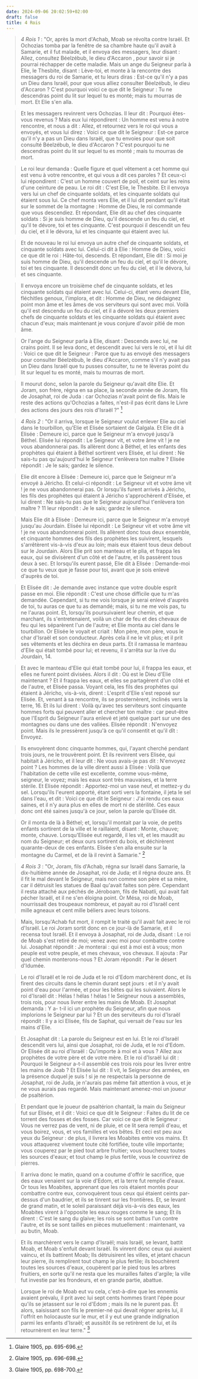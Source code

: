 ```yaml
---
date: 2024-09-06 20:02:59+02:00
draft: false
title: 4 Rois
---
```





> *4 Rois 1* : "Or, après la mort d'Achab, Moab se révolta contre Israël. Et Ochozias tomba par la fenêtre de sa chambre haute qu'il avait à Samarie, et il fut malade, et il envoya des messagers, leur disant : Allez, consultez Béelzébub, le dieu d'Accaron , pour savoir si je pourrai réchapper de cette maladie. Mais un ange du Seigneur parla à Elie, le Thesbite, disant : Lève-toi, et monte à la rencontre des messagers du roi de Samarie, et tu leurs diras : Est-ce qu'il n'y a pas un Dieu dans Israël, pour que vous alliez consulter Béelzébub, le dieu d'Accaron ? C'est pourquoi voici ce que dit le Seigneur : Tu ne descendras point du lit sur lequel tu es monté; mais tu mourras de mort. Et Elie s'en alla. 

> Et les messagers revinrent vers Ochozias. Il leur dit : Pourquoi êtes-vous revenus ? Mais eux lui répondirent : Un homme est venu à notre rencontre, et nous a dit : Allez, et retournez vers le roi qui vous a envoyés, et vous lui direz : Voici ce que dit le Seigneur : Est-ce parce qu'il n'y a pas un Dieu dans Israël, que tu envoies pour que soit consulté Béelzébub, le dieu d'Accaron ? C'est pourquoi tu ne descendras point du lit sur lequel tu es monté ; mais tu mourras de mort. 

> Le roi leur demanda : Quelle figure et quel vêtement a cet homme qui est venu à votre rencontre, et qui vous a dit ces paroles ? Et ceux-ci lui répondirent : C'est un homme couvert de poil, et ceint sur les reins d'une ceinture de peau. Le roi dit : C'est Elie, le Thesbite. Et il envoya vers lui un chef de cinquante soldats, et les cinquante soldats qui étaient sous lui. Ce chef monta vers Elie, et il lui dit pendant qu'il était sur le sommet de la montagne : Homme de Dieu, le roi commande que vous descendiez. Et répondant, Elie dit au chef des cinquante soldats : Si je suis homme de Dieu, qu'il descende un feu du ciel, et qu'il te dévore, toi et tes cinquante. C'est pourquoi il descendit un feu du ciel, et il le dévora, lui et les cinquante qui étaient avec lui.

> Et de nouveau le roi lui envoya un autre chef de cinquante soldats, et cinquante soldats avec lui. Celui-ci dit à Elie : Homme de Dieu, voici ce que dit le roi : Hâte-toi, descends. Et répondant, Elie dit : Si moi je suis homme de Dieu, qu'il descende un feu du ciel, et qu'il le dévore, toi et tes cinquante. Il descendit donc un feu du ciel, et il le dévora, lui et ses cinquante. 

> Il envoya encore un troisième chef de cinquante soldats, et les cinquante soldats qui étaient avec lui. Celui-ci, étant venu devant Elie, fléchitles genoux, l'implora, et dit : Homme de Dieu, ne dédaignez point mon âme et les âmes de vos serviteurs qui sont avec moi. Voilà qu'il est descendu un feu du ciel, et il a dévoré les deux premiers chefs de cinquante soldats et les cinquante soldats qui étaient avec chacun d'eux; mais maintenant je vous conjure d'avoir pitié de mon âme.

> Or l'ange du Seigneur parla à Elie, disant : Descends avec lui, ne crains point. Il se leva donc, et descendit avec lui vers le roi, et il lui dit : Voici ce que dit le Seigneur : Parce que tu as envoyé des messagers pour consulter Béelzébub, le dieu d'Accaron, comme s'il n'y avait pas un Dieu dans Israël que tu pusses consulter, tu ne te lèveras point du lit sur lequel tu es monté, mais tu mourras de mort. 

> Il mourut donc, selon la parole du Seigneur qu'avait dite Elie. Et Joram, son frère, régna en sa place, la seconde année de Joram, fils de Josaphat, roi de Juda : car Ochozias n'avait point de fils. Mais le reste des actions qu'Ochozias a faites, n'est-il pas écrit dans le Livre des actions des jours des rois d'Israël ?" [^1]

[^1]: Glaire 1905, pp. 695-696.

> *4 Rois 2* : "Or il arriva, lorsque le Seigneur voulut enlever Elie au ciel dans le tourbillon, qu'Elie et Elisée sortaient de Galgala. Et Elie dit à Elisée : Demeure ici, parce que le Seigneur m'a envoyé jusqu'à Béthel. Elisée lui répondit : Le Seigneur vit, et votre âme vit ! je ne vous abandonnerai pas. Ils allèrent donc à Béthel, et les enfants des prophètes qui étaient à Béthel sortirent vers Elisée, et lui dirent : Ne sais-tu pas qu'aujourd'hui le Seigneur t'enlèvera ton maître ? Elisée répondit : Je le sais; gardez le silence. 

> Elie dit encore à Elisée : Demeure ici, parce que le Seigneur m'a envoyé à Jéricho. Et celui-ci répondit : Le Seigneur vit et votre âme vit ! je ne vous abandonnerai pas. Or lorsqu'ils furent arrivés à Jéricho, les fils des prophètes qui étaient à Jéricho s'approchèrent d'Elisée, et lui dirent : Ne sais-tu pas que le Seigneur aujourd'hui t'enlèvera ton maître ? 11 leur répondit : Je le sais; gardez le silence. 

> Mais Elie dit à Elisée : Demeure ici, parce que le Seigneur m'a envoyé jusqu'au Jourdain. Elisée lui répondit : Le Seigneur vit et votre âme vit ! je ne vous abandonnerai point. Ils allèrent donc tous deux ensemble, et cinquante hommes des fils des prophètes les suivirent, lesquels s'arrêtèrent vis-à-vis d'eux au loin; mais eux étaient tous deux debout sur le Jourdain. Alors Elie prit son manteau et le plia, et frappa les eaux, qui se divisèrent d'un côté et de l'autre, et ils passèrent tous deux à sec. Et lorsqu'ils eurent passé, Elie dit à Elisée : Demande-moi ce que tu veux que je fasse pour toi, avant que je sois enlevé d'auprès de toi. 

> Et Elisée dit : Je demande avec instance que votre double esprit passe en moi. Elie répondit : C'est une chose difficile que tu m'as demandée. Cependant, si tu me vois lorsque je serai enlevé d'auprès de toi, tu auras ce que tu as demandé; mais, si tu ne me vois pas, tu ne l'auras point. Et, lorsqu'ils poursuivaient leur chemin, et que marchant, ils s'entretenaient, voilà un char de feu et des chevaux de feu qui les séparèrent l'un de l'autre; et Elie monta au ciel dans le tourbillon. Or Elisée le voyait et criait : Mon père, mon père, vous le char d'Israël et son conducteur. Après cela il ne le vit plus; et il prit ses vêtements et les déchira en deux parts. Et il ramassa le manteau d'Elie qui était tombé pour lui; et revenu, il s'arrêta sur la rive du Jourdain, 14.

> Et avec le manteau d'Elie qui était tombé pour lui, il frappa les eaux, et elles ne furent point divisées. Alors il dit : Où est le Dieu d'Elie maintenant ? Et il frappa les eaux, et elles se partagèrent d'un côté et de l'autre, et Elisée passa. Voyant cela, les fils des prophètes qui étaient à Jéricho, vis-à-vis, dirent : L'esprit d'Elie s'est reposé sur Elisée. Et, venant à sa rencontre, ils se prosternèrent, inclinés vers la terre, 16. Et ils lui dirent : Voilà qu'avec tes serviteurs sont cinquante hommes forts qui peuvent aller et chercher ton maître : car peut-être que l'Esprit du Seigneur l'aura enlevé et jeté quelque part sur une des montagnes ou dans une des vallées. Elisée répondit : N'envoyez point. Mais ils le pressèrent jusqu'à ce qu'il consentit et qu'il dît : Envoyez. 

> Ils envoyèrent donc cinquante hommes, qui, l'ayant cherché pendant trois jours, ne le trouvèrent point. Et ils revinrent vers Elisée, qui habitait à Jéricho, et il leur dit : Ne vous avais-je pas dit : N'envoyez point ? Les hommes de la ville dirent aussi à Elisée : Voilà que l'habitation de cette ville est excellente, comme vous-même, seigneur, le voyez; mais les eaux sont très mauvaises, et la terre stérile. Et Elisée répondit : Apportez-moi un vase neuf, et mettez-y du sel. Lorsqu'ils l'eurent apporté, étant sorti vers la fontaine, il jeta le sel dans l'eau, et dit : Voici ce que dit le Seigneur : J'ai rendu ces eaux saines, et il n'y aura plus en elles de mort ni de stérilité. Ces eaux donc ont été saines jusqu'à ce jour, selon la parole qu'Elisée dit.

> Or il monta de là à Béthel; et, lorsqu'il montait par la voie, de petits enfants sortirent de la ville et le raillaient, disant : Monte, chauve; monte, chauve. Lorsqu'Elisée eut regardé, il les vit, et les maudit au nom du Seigneur; et deux ours sortirent du bois, et déchirèrent quarante-deux de ces enfants. Elisée s'en alla ensuite sur la montagne du Carmel, et de là il revint à Samarie." [^2]

[^2]: Glaire 1905, pp. 696-698.

> *4 Rois 3* : "Or, Joram, fils d'Achab, régna sur Israël dans Samarie, la dix-huitième année de Josaphat, roi de Juda; et il régna douze ans. Et il fit le mal devant le Seigneur, mais non comme son père et sa mère, car il détruisit les statues de Baal qu'avait faites son père. Cependant il resta attaché aux péchés de Jéroboam, fils de Nabatli, qui avait fait pécher Israël, et il ne s'en éloigna point. Or Mésa, roi de Moab, nourrissait des troupeaux nombreux, et payait au roi d'Israël cent mille agneaux et cent mille béliers avec leurs toisons.

> Mais, lorsqu'Achab fut mort, il rompit le traité qu'il avait fait avec le roi d'Israël. Le roi Joram sortit donc en ce jour-là de Samarie, et il recensa tout Israël. Et il envoya à Josaphat, roi de Juda, disant : Le roi de Moab s'est retiré de moi; venez avec moi pour combattre contre lui. Josaphat répondit : Je monterai : qui est à moi est à vous; mon peuple est votre peuple, et mes chevaux, vos chevaux. Il ajouta : Par quel chemin monterons-nous ? Et Joram répondit : Par le désert d'Idumée.

> Le roi d'Israël et le roi de Juda et le roi d'Edom marchèrent donc, et ils firent des circuits dans le chemin durant sept jours : et il n'y avait point d'eau pour l'armée, et pour les bêtes qui les suivaient. Alors le roi d'Israël dit : Hélas ! hélas ! hélas ! le Seigneur nous a assemblés, trois rois, pour nous livrer entre les mains de Moab. Et Josaphat demanda : Y a- t-il ici un prophète du Seigneur, afin que nous implorions le Seigneur par lui ? Et un des serviteurs du roi d'Israël répondit : Il y a ici Elisée, fils de Saphat, qui versait de l'eau sur les mains d'Elie.

> Et Josaphat dit : La parole du Seigneur est en lui. Et le roi d'Israël descendit vers lui, ainsi que Josaphat, roi de Juda, et le roi d'Edom. Or Elisée dit au roi d'Israël : Qu'importe à moi et à vous ? Allez aux prophètes de votre père et de votre mère. Et le roi d'Israël lui dit : Pourquoi le Seigneur a-t-il assemblé ces trois rois pour les livrer entre les mains de Joab ? Et Elisée lui dit : Il vit, le Seigneur des armées, en la présence duquel je suis ! si je ne respectais la personne de Josaphat, roi de Juda, je n'aurais pas même fait attention à vous, et je ne vous aurais pas regardé. Mais maintenant amenez-moi un joueur de psaltérion. 

> Et pendant que le joueur de psaltérion chantait, la main du Seigneur fut sur Elisée, et il dit : Voici ce que dit le Seigneur : Faites du lit de ce torrent des fosses et des fosses. Car voici ce que dit le Seigneur : Vous ne verrez pas de vent, ni de pluie, et ce lit sera rempli d'eau, et vous boirez, vous, et vos familles et vos bêtes. Et ceci est peu aux yeux du Seigneur : de plus, il livrera les Moabites entre vos mains. Et vous attaquerez vivement toute cité fortifiée, toute ville importante; vous couperez par le pied tout arbre fruitier; vous boucherez toutes les sources d'eaux; et tout champ le plus fertile, vous le couvrirez de pierres. 

> Il arriva donc le matin, quand on a coutume d'offrir le sacrifice, que des eaux venaient sur la voie d'Edom, et la terre fut remplie d'eaux. Or tous les Moabites, apprenant que les rois étaient montés pour combattre contre eux, convoquèrent tous ceux qui étaient ceints par-dessus d'un baudrier, et ils se tinrent sur les frontières. Et, se levant de grand matin, et le soleil paraissant déjà vis-à-vis des eaux, les Moabites virent à l'opposite les eaux rouges comme le sang; Et ils dirent : C'est le sang du glaive; les rois se sont battus l'un contre l'autre, et ils se sont taillés en pièces mutuellement : maintenant, va au butin, Moab.

> Et ils marchèrent vers le camp d'Israël; mais Israël, se levant, battit Moab, et Moab s'enfuit devant Israël. Ils vinrent donc ceux qui avaient vaincu, et ils battirent Moab; Ils détruisirent les villes, et jetant chacun leur pierre, ils remplirent tout champ le plus fertile; ils bouchèrent toutes les sources d'eaux, coupèrent par le pied tous les arbres fruitiers, en sorte qu'il ne resta que les murailles faites d'argile; la ville fut investie par les frondeurs, et en grande partie, abattue.

> Lorsque le roi de Moab eut vu cela, c'est-à-dire que les ennemis avaient prévalu, il prit avec lui sept cents hommes tirant l'épée pour qu'ils se jetassent sur le roi d'Edom ; mais ils ne le purent pas. Et alors, saisissant son fils le premier-né qui devait régner après lui, il l'offrit en holocauste sur le mur, et il y eut une grande indignation parmi les enfants d'Israël; et aussitôt ils se retirèrent de lui, et ils retournèrent en leur terre." [^3]

[^3]: Glaire 1905, pp. 698-700.

